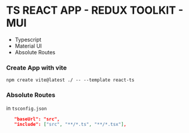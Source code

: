 # TS REACT APP - REDUX TOOLKIT - MUI

- Typescript
- Material UI
- Absolute Routes

### Create App with vite

```
npm create vite@latest ./ -- --template react-ts
```

### Absolute Routes

in `tsconfig.json`

```json
   "baseUrl": "src",
   "include": ["src", "**/*.ts", "**/*.tsx"],
```
